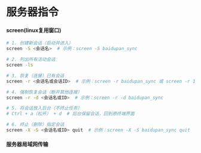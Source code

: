 # 服务器指令

#### screen(linux复用窗口)

```bash
# 1. 创建新会话（启动并进入）
screen -S <会话名>  # 示例：screen -S baidupan_sync

# 2. 列出所有活动会话
screen -ls  

# 3. 恢复（连接）已有会话
screen -r <会话名或会话ID>  # 示例：screen -r baidupan_sync 或 screen -r 12345

# 4. 强制恢复会话（断开其他连接）
screen -r -d <会话名或ID>  # 示例：screen -r -d baidupan_sync

# 5. 将会话放入后台（不终止任务）
# Ctrl + a（松开） + d  # 后台保留会话，回到原终端界面

# 6. 终止（删除）指定会话
screen -X -S <会话名或ID> quit  # 示例：screen -X -S baidupan_sync quit
```

#### 服务器局域网传输

```bash

```

